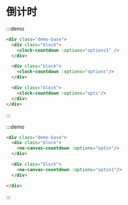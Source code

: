 # 倒计时

:::demo
```html
<div class="demo-base">
  <div class="block">
    <clock-countdown :options="options1" />
  </div>

  <div class="block">
    <clock-countdown :options="options"/>
  </div>

  <div class="block">
    <clock-countdown :options="opts"/>
  </div>
</div>
```
:::


:::demo
```html
<div class="demo-base">
  <div class="block">
    <ne-canvas-countdown :options="optin"/>
  </div>

  <div class="block">
    <ne-canvas-countdown :options="optin1"/>
  </div>

</div>
```
:::

<script>
export default{
  data(){
    return {
      optin:{
        countDownTime:60
      },
      optin1:{
        countDownTime:60,
        borderColor: '#AB7EF6', // 边框颜色
        outerColor: '#ffc715', // 最外层底圆颜色
        scheduleColor: '#7ac70c', // 进度条动画颜色
        fontColor: '#AB7EF6', // 字体颜色
        ringColor: '#377FEA', // 进度条环形颜色
        innerColor: '#FFF5CD', // 最内圆底色
        innerBorderWidth:4,
        drawInnerRing:true
      },
      options1:{
        countDownTime:90,
        borderWidth:18,
        borderColor:'#FFAA0A',
        background:['rgba(255,213,24,.3)', 'rgba(255,170,10,.5)'],
        pointerColor:'rgba(255,170,10,1)',
        pointerDotColor:'rgba(255,213,24,.8)',
      },
      options:{
        countDownTime:60,
        borderWidth:12,
        borderColor:['#8e5cd4','#ea4c89'],
        pointerWidth:10,
        pointerColor:'#f4645f',
        pointerDotColor:'#fdbe01',
        background:['#2DBE60', '#D5F2DF'],
        text:{
          content:['🍏','🍎','🍊','🍋']
        },
        scale:{
          color:'#AB7EF6',
          small:true
        }
      },
      opts:{
        countDownTime:30,
        borderWidth:12,
        borderColor:['#f60'],
        pointerWidth:10,
        pointerColor:'#E6ECF1',
        pointerDotColor:'#7F8C8D',
        background:['#0194EF', '#2EA2F9'],
        scale:{
          color:'#fdbe01',
          lineWidth:5
        },
        text:{
          content:[12,3,6,9],
          color:'#fff',
          font:'20px Microsoft yahei'
        },
      }
    }
  }
}
</script>

<style lang="scss">
.demo-base{
  display: flex;
  justify-content: space-between;
  align-items: center;
  position: relative;
  .block{
    flex:1;
  }
}
</style>

